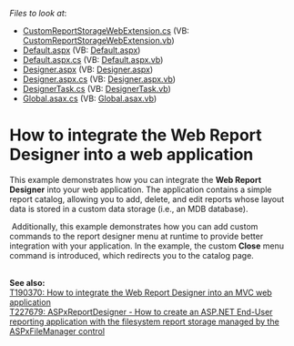 <!-- default file list -->
*Files to look at*:

* [CustomReportStorageWebExtension.cs](./CS/SimpleWebReportCatalog/CustomReportStorageWebExtension.cs) (VB: [CustomReportStorageWebExtension.vb](./VB/SimpleWebReportCatalog/CustomReportStorageWebExtension.vb))
* [Default.aspx](./CS/SimpleWebReportCatalog/Default.aspx) (VB: [Default.aspx](./VB/SimpleWebReportCatalog/Default.aspx))
* [Default.aspx.cs](./CS/SimpleWebReportCatalog/Default.aspx.cs) (VB: [Default.aspx.vb](./VB/SimpleWebReportCatalog/Default.aspx.vb))
* [Designer.aspx](./CS/SimpleWebReportCatalog/Designer.aspx) (VB: [Designer.aspx](./VB/SimpleWebReportCatalog/Designer.aspx))
* [Designer.aspx.cs](./CS/SimpleWebReportCatalog/Designer.aspx.cs) (VB: [Designer.aspx.vb](./VB/SimpleWebReportCatalog/Designer.aspx.vb))
* [DesignerTask.cs](./CS/SimpleWebReportCatalog/DesignerTask.cs) (VB: [DesignerTask.vb](./VB/SimpleWebReportCatalog/DesignerTask.vb))
* [Global.asax.cs](./CS/SimpleWebReportCatalog/Global.asax.cs) (VB: [Global.asax.vb](./VB/SimpleWebReportCatalog/Global.asax.vb))
<!-- default file list end -->
# How to integrate the Web Report Designer into a web application


<p>This example demonstrates how you can integrate the <strong>Web Report Designer</strong> into your web application. The application contains a simple report catalog, allowing you to add, delete, and edit reports whose layout data is stored in a custom data storage (i.e., an MDB database).</p>
<p> Additionally, this example demonstrates how you can add custom commands to the report designer menu at runtime to provide better integration with your application. In the example, the custom <strong>Close</strong> menu command is introduced, which redirects you to the catalog page.</p>
<p> <br /><strong>See also:<br /></strong><a href="https://www.devexpress.com/Support/Center/p/T190370">T190370: How to integrate the Web Report Designer into an MVC web application</a><br /><a href="https://www.devexpress.com/Support/Center/p/T227679">T227679: ASPxReportDesigner - How to create an ASP.NET End-User reporting application with the filesystem report storage managed by the ASPxFileManager control</a></p>

<br/>


